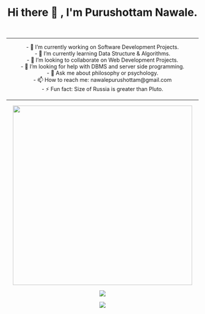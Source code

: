 <h1 align="center">Hi there 👋 , I'm Purushottam Nawale. </h1><br><hr>

<!-- ### Hi there 👋 -->
<p align="center">
- 🔭 I’m currently working on Software Development Projects.<br>
- 🌱 I’m currently learning Data Structure & Algorithms.<br>
- 👯 I’m looking to collaborate on Web Development Projects.<br>
- 🤔 I’m looking for help with DBMS and server side programming.<br>
- 💬 Ask me about philosophy or psychology.<br>
- 📫 How to reach me: nawalepurushottam@gmail.com<br>
- ⚡ Fun fact: Size of Russia is greater than Pluto.<br>
</p>
<hr>

<!-- ![Github stats](https://github-readme-stats.vercel.app/api?username=purushottamnawale&theme=tokyonight&show_icons=true&count_private=true) -->

<!-- ![Top Languages Card](https://github-readme-stats.vercel.app/api/top-langs/?username=purushottamnawale&layout=compact&theme=tokyonight) -->

<p align="center"><img src="https://github-readme-stats.vercel.app/api?username=purushottamnawale&show_icons=true&locale=en&count_private=true&theme=tokyonight" width="470"/></P>
<p align="center"><img  src="https://github-readme-streak-stats.herokuapp.com/?user=purushottamnawale&theme=tokyonight"/></p>
<p align="center"><img src="https://github-readme-stats.vercel.app/api/top-langs/?username=purushottamnawale&layout=compact&exclude_repo=PPL_Assignments&theme=tokyonight"/></p>


<!--
**purushottamnawale/purushottamnawale** is a ✨ _special_ ✨ repository because its `README.md` (this file) appears on your GitHub profile.

Here are some ideas to get you started:

- 🔭 I’m currently working on Software Development Projects.
- 🌱 I’m currently learning Data Structure & Algorithms.
- 👯 I’m looking to collaborate on Web Development Projects.
- 🤔 I’m looking for help with DBMS and server side programming.
- 💬 Ask me about philosophy or psychology.
- 📫 How to reach me: nawalepurushottam@gmail.com
- 😄 Pronouns: 
- ⚡ Fun fact: Size of Russia is greater than Pluto.
-->
